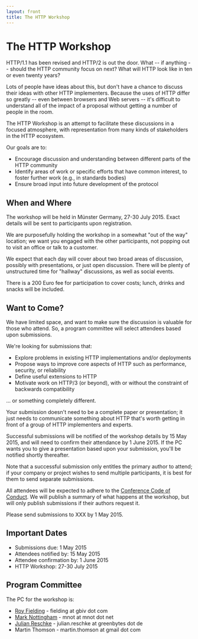 ```yaml
---
layout: front
title: The HTTP Workshop
---
```


# The HTTP Workshop

HTTP/1.1 has been revised and HTTP/2 is out the door. What -- if anything --
should the HTTP community focus on next? What will HTTP look like in ten or
even twenty years?

Lots of people have ideas about this, but don't have a chance to discuss their
ideas with other HTTP implementers. Because the uses of HTTP differ so greatly
-- even between browsers and Web servers -- it's difficult to understand all
of the impact of a proposal without getting a number of people in the room.

The HTTP Workshop is an attempt to facilitate these discussions in a focused
atmosphere, with representation from many kinds of stakeholders in the HTTP
ecosystem.

Our goals are to:

* Encourage discussion and understanding between different parts of the HTTP community
* Identify areas of work or specific efforts that have common interest, to foster further work (e.g., in standards bodies)
* Ensure broad input into future development of the protocol


## When and Where

The workshop will be held in Münster Germany, 27-30 July 2015. Exact details
will be sent to participants upon registration.

We are purposefully holding the workshop in a somewhat "out of the way"
location; we want you engaged with the other participants, not popping out to
visit an office or talk to a customer.

We expect that each day will cover about two broad areas of discussion,
possibly with presentations, or just open discussion. There will be plenty of
unstructured time for "hallway" discussions, as well as social events.

There is a 200 Euro fee for participation to cover costs; lunch, drinks
and snacks will be included.


## Want to Come?

We have limited space, and want to make sure the discussion is valuable for
those who attend. So, a program committee will select attendees based upon
submissions.

We're looking for submissions that:

* Explore problems in existing HTTP implementations and/or deployments
* Propose ways to improve core aspects of HTTP such as performance, security, or reliability 
* Define useful extensions to HTTP
* Motivate work on HTTP/3 (or beyond), with or without the constraint of backwards compatibility

... or something completely different.

Your submission doesn't need to be a complete paper or presentation; it just
needs to communicate something about HTTP that's worth getting in front of a
group of HTTP implementers and experts. 

Successful submissions will be notified of the workshop details by 15 May 2015,
and will need to confirm their attendance by 1 June 2015. If the PC wants you
to give a presentation based upon your submission, you'll be notified shortly
thereafter.

Note that a successful submission only entitles the primary author to attend;
if your company or project wishes to send multiple participants, it is best for
them to send separate submissions.

All attendees will be expected to adhere to the [Conference Code of
Conduct](http://confcodeofconduct.com). We will publish a summary of what
happens at the workshop, but will only publish submissions if their authors
request it.

Please send submissions to XXX by 1 May 2015.


## Important Dates

* Submissions due: 1 May 2015
* Attendees notified by: 15 May 2015
* Attendee confirmation by: 1 June 2015
* HTTP Workshop: 27-30 July 2015


## Program Committee

The PC for the workshop is:

* [Roy Fielding](http://roy.gbiv.com/) - fielding at gbiv dot com
* [Mark Nottingham](https://www.mnot.net/) - mnot at mnot dot net
* [Julian Reschke](http://www.julian-reschke.de) - julian.reschke at greenbytes dot de
* Martin Thomson - martin.thomson at gmail dot com

